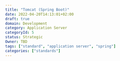 ```yaml
---
title: "Tomcat (Spring Boot)"
date: 2022-04-20T14:13:01+02:00
draft: true
domain: Development
category: Application Server
categoryId: 5
status: Strategic
Owner: TBD
tags: ["standard", "application server", "spring"]
categories: ["standards"]
---
```

